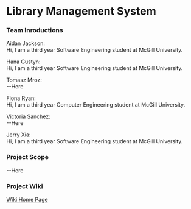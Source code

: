 # Library Management System
  ### Team Inroductions
  Aidan Jackson:  
    Hi, I am a third year Software Engineering student at McGill University.
    
  Hana Gustyn:  
    Hi, I am a third year Software Engineering student at McGill University.
  
  Tomasz Mroz:  
    --Here
  
  Fiona Ryan:  
    Hi, I am a third year Computer Engineering student at McGill University.
  
  Victoria Sanchez:  
    --Here
  
  Jerry Xia:  
    Hi, I am a third year Software Engineering student at McGill University.
    
### Project Scope
--Here

### Project Wiki
[Wiki Home Page](https://github.com/McGill-ECSE321-Fall2021/project-group-17/wiki)
